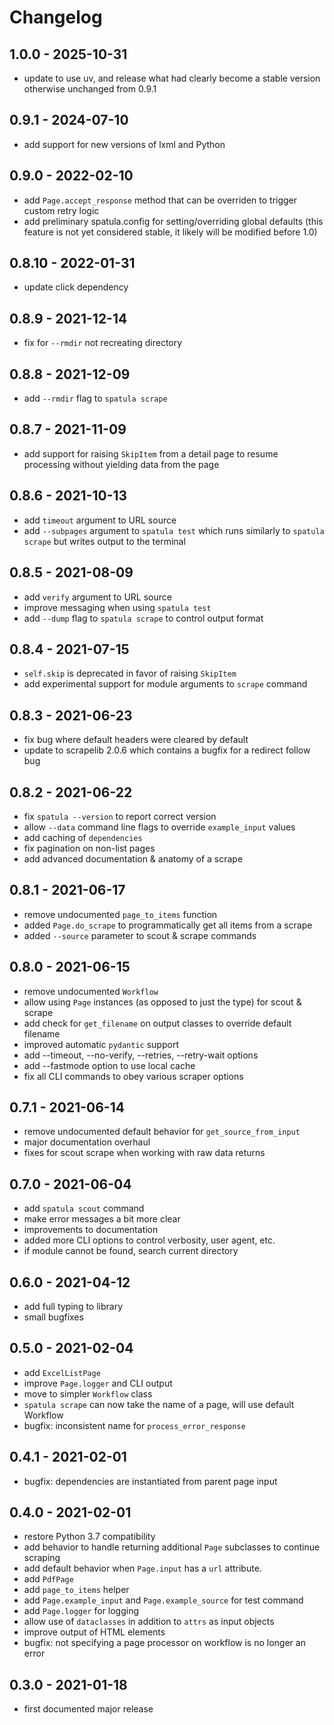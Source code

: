 # Changelog

## 1.0.0 - 2025-10-31

- update to use uv, and release what had clearly become a stable version
  otherwise unchanged from 0.9.1

## 0.9.1 - 2024-07-10

- add support for new versions of lxml and Python

## 0.9.0 - 2022-02-10

- add `Page.accept_response` method that can be overriden to trigger custom retry logic
- add preliminary spatula.config for setting/overriding global defaults
  (this feature is not yet considered stable, it likely will be modified before 1.0)

## 0.8.10 - 2022-01-31

- update click dependency

## 0.8.9 - 2021-12-14

- fix for `--rmdir` not recreating directory

## 0.8.8 - 2021-12-09

- add `--rmdir` flag to `spatula scrape`

## 0.8.7 - 2021-11-09

- add support for raising `SkipItem` from a detail page to resume processing
  without yielding data from the page

## 0.8.6 - 2021-10-13

- add `timeout` argument to URL source
- add `--subpages` argument to `spatula test` which runs
  similarly to `spatula scrape` but writes output to the terminal

## 0.8.5 - 2021-08-09

- add `verify` argument to URL source
- improve messaging when using `spatula test`
- add `--dump` flag to `spatula scrape` to control output format

## 0.8.4 - 2021-07-15

- `self.skip` is deprecated in favor of raising `SkipItem`
- add experimental support for module arguments to `scrape` command

## 0.8.3 - 2021-06-23

- fix bug where default headers were cleared by default
- update to scrapelib 2.0.6 which contains a bugfix for a redirect follow bug

## 0.8.2 - 2021-06-22

- fix `spatula --version` to report correct version
- allow `--data` command line flags to override `example_input` values
- add caching of `dependencies`
- fix pagination on non-list pages
- add advanced documentation & anatomy of a scrape

## 0.8.1 - 2021-06-17

- remove undocumented `page_to_items` function
- added `Page.do_scrape` to programmatically get all items from a scrape
- added `--source` parameter to scout & scrape commands

## 0.8.0 - 2021-06-15

- remove undocumented `Workflow`
- allow using `Page` instances (as opposed to just the type) for scout & scrape
- add check for `get_filename` on output classes to override default filename
- improved automatic `pydantic` support
- add --timeout, --no-verify, --retries, --retry-wait options
- add --fastmode option to use local cache
- fix all CLI commands to obey various scraper options

## 0.7.1 - 2021-06-14

- remove undocumented default behavior for `get_source_from_input`
- major documentation overhaul
- fixes for scout scrape when working with raw data returns

## 0.7.0 - 2021-06-04

- add `spatula scout` command
- make error messages a bit more clear
- improvements to documentation
- added more CLI options to control verbosity, user agent, etc.
- if module cannot be found, search current directory

## 0.6.0 - 2021-04-12

- add full typing to library
- small bugfixes

## 0.5.0 - 2021-02-04

- add `ExcelListPage`
- improve `Page.logger` and CLI output
- move to simpler `Workflow` class
- `spatula scrape` can now take the name of a page, will use default
  Workflow
- bugfix: inconsistent name for `process_error_response`

## 0.4.1 - 2021-02-01

- bugfix: dependencies are instantiated from parent page input

## 0.4.0 - 2021-02-01

- restore Python 3.7 compatibility
- add behavior to handle returning additional `Page` subclasses to
  continue scraping
- add default behavior when `Page.input` has a `url` attribute.
- add `PdfPage`
- add `page_to_items` helper
- add `Page.example_input` and `Page.example_source` for test command
- add `Page.logger` for logging
- allow use of `dataclasses` in addition to `attrs` as input objects
- improve output of HTML elements
- bugfix: not specifying a page processor on workflow is no longer an
  error

## 0.3.0 - 2021-01-18

- first documented major release
